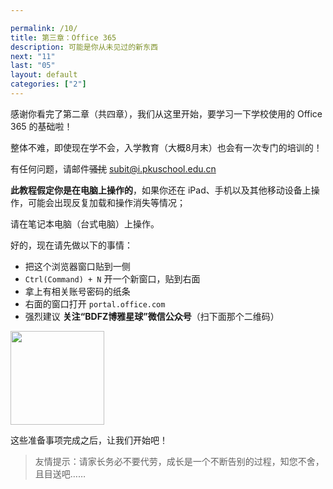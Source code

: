 ```yaml
---

permalink: /10/
title: 第三章：Office 365
description: 可能是你从未见过的新东西
next: "11"
last: "05"
layout: default
categories: ["2"]
---
```


<script>
  document.addEventListener('DOMContentLoaded', function() {
    var elems = document.querySelectorAll('.materialboxed');
    var instances = M.Materialbox.init(elems);
  });
</script>

感谢你看完了第二章（共四章），我们从这里开始，要学习一下学校使用的 Office 365 的基础啦！

整体不难，即使现在学不会，入学教育（大概8月末）也会有一次专门的培训的！

有任何问题，请邮件~~骚扰~~ <subit@i.pkuschool.edu.cn>

**此教程假定你是在电脑上操作的**，如果你还在 iPad、手机以及其他移动设备上操作，可能会出现反复加载和操作消失等情况；

请在笔记本电脑（台式电脑）上操作。

好的，现在请先做以下的事情：

- 把这个浏览器窗口贴到一侧
- ```Ctrl(Command) + N``` 开一个新窗口，贴到右面
- 拿上有相关账号密码的纸条
- 右面的窗口打开 ```portal.office.com```
- 强烈建议 **关注“BDFZ博雅星球”微信公众号**（扫下面那个二维码）

<img src="https://pkuschool.github.io/SubIT/src/boya-logo.jpg" class="materialboxed" width="150" height="150">
<!-- - 感兴趣的话也可以关注一下 “微软 Office 365” 公众号，查看更多技巧 -->

这些准备事项完成之后，让我们开始吧！

> 友情提示：请家长务必不要代劳，成长是一个不断告别的过程，知您不舍，且目送吧……

[comment]: <> (<div class="card-panel flex-center accent-text">)

[comment]: <> (    <i style="font-size: 30px;" class="material-icons">error_outline</i>)

[comment]: <> (    <span style="font-size: 18px;">如果你是衔接班同学，请点击这里，而不是下一页，我们有衔接班特供内容。     <a href="/11A/" normal class="pill-btn z-depth-1 white-text" style="background-color:#26a69a;" title="点我！">我是衔接班小朋友！</a></span>)

[comment]: <> (</div>)
